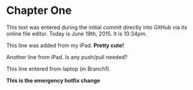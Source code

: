 # Chapter One
This text was entered during the initial commit directly into GitHub via its online file editor.
Today is June 19th, 2015. It is 10:34pm.

This line was added from my iPad.  **Pretty cute!**

Another line from iPad.  Is any push/pull needed?

This line entered from laptop (in Branch1).

**This is the emergency hotfix change**
